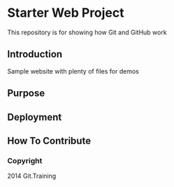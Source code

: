 # Starter Web Project

This repository is for showing how Git and GitHub work

## Introduction

Sample website with plenty of files for demos

## Purpose

## Deployment

## How To Contribute

### Copyright

2014 Git.Training